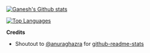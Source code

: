 [![Ganesh's Github stats](https://github-readme-stats.vercel.app/api?username=ganeshrvel&show_icons=true)](https://github.com/ganeshrvel)


[![Top Languages](https://github-readme-stats.vercel.app/api/top-langs/?username=ganeshrvel&langs_count=10&layout=compact&hide=html,css)](https://github.com/ganeshrvel)





**Credits**

- Shoutout to [@anuraghazra](https://github.com/anuraghazra "@anuraghazra") for [github-readme-stats](https://github.com/anuraghazra/github-readme-stats "github-readme-stats")
